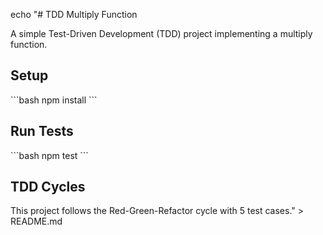 echo "# TDD Multiply Function

A simple Test-Driven Development (TDD) project implementing a multiply function.

## Setup
\`\`\`bash
npm install
\`\`\`

## Run Tests
\`\`\`bash
npm test
\`\`\`

## TDD Cycles
This project follows the Red-Green-Refactor cycle with 5 test cases." > README.md
